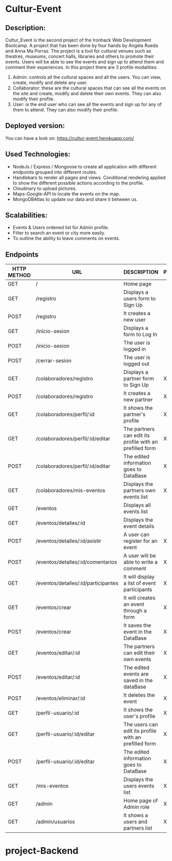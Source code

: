 # Cultur-Event

## Description:
Cultur_Event is the second project of the Ironhack Web Development Bootcamp. A project that has been done by four hands by Angela Rueda and Anna Ma Porras. 
The project is a tool for cultural venues such as theatres, museums, concert halls, libraries and others to promote their events. 
Users will be able to see the events and sign up to attend them and comment their experiences.
In this project there are 3 profile modalities:
1. Admin: controls all the cultural spaces and all the users. You can view, create, modify and delete any user.
2. Collaborator: these are the cultural spaces that can see all the events on the site and create, modify and delete their own events. They can also modify their profile.
3. User: is the end user who can see all the events and sign up for any of them to attend. They can also modify their profile.

## Deployed version:
You can have a look on: https://cultur-event.herokuapp.com/

## Used Technologies:
- NodeJs / Express / Mongoose to create all application with different endpoints grouped into different routes.
- Handlebars to render all pages and views. Conditional rendering applied to show the different possible actions according to the profile.
- Cloudinary to upload pictures.
- Maps-Google-API to locate the events on the map.
- MongoDBAtlas to update our data and share it between us.

## Scalabilities:
- Events  & Users ordened list for Admin profile. 
- Filter to search an event or city more easily.
- To outline the ability to leave comments on events.


## Endpoints

| HTTP METHOD	| URL    	| DESCRIPTION                                    	| PROTECTED 	|
|-------------	|---------------	|------------------------------------------------	|---------	|
| GET         	| /             	| Home page          	| |
| GET         	| /registro    	| Displays a users form to Sign Up 	| |
| POST         	| /registro    	| It creates a new user 	| |
| GET         	| /inicio-sesion 	| Displays a form to Log In	| |
| POST         	| /inicio-sesion 	| The user is logged in 	| |
| POST         	| /cerrar-sesion 	| The user is logged out	|  |
| GET         	| /colaboradores/registro    	| Displays a partner form to Sign Up 	| X|
| POST         	| /colaboradores/registro   	| It creates a new partner 	|X |
| GET         	| /colaboradores/perfil/:id             	| It shows the partner's profile          	| X|
| GET         	| /colaboradores/perfil/:id/editar             	| The partners can edit its profile with an prefilled form        	|X |
| POST         	| /colaboradores/perfil/:id/editar             	| The edited information goes to DataBase         	| X|
| GET         	| /colaboradores/mis-eventos             	| Displays the partners own events list         	|X |
| GET         	| /eventos             	| Displays all events list         	| |
| GET         	| /eventos/detalles/:id    	| Displays the event details 	| |
| POST        	| /eventos/detalles/:id/asistir 	| A user can register for an event 	|X |
| POST         	| /eventos/detalles/:id/comentarios 	| A user will be able to write a comment 	|X |
| GET         	| /eventos/detalles/:id/participantes    	| It will display a list of event participants	| X|
| GET         	| /eventos/crear    	| It will creates an event through a form	| X|
| POST         	| /eventos/crear    	| It saves the event in the DataBase	|X |
| GET         	| /eventos/editar/:id 	| The partners can edit their own events   	|X |
| POST         	| /eventos/editar/:id 	| The edited events are saved in the dataBase 	|X |
| POST         	| /eventos/eliminar/:id 	| It deletes the event	|X |
| GET         	| /perfil-usuario/:id             	| It shows the user's profile         	|X |
| GET         	| /perfil-usuario/:id/editar             	| The users can edit its profile with an prefilled form           	|X |
| POST         	| /perfil-usuario/:id/editar             	| The edited information goes to DataBase            	|X |
| GET         	| /mis-eventos    	|Displays the users events list      	|X |
| GET       	| /admin 	|Home page of Admin role 	| X|
| GET        	| /admin/usuarios 	| It shows a users and partners list 	|X |

# project-Backend
